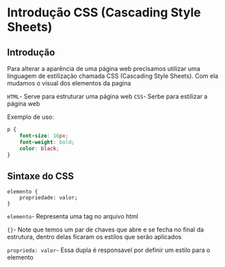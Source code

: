 # Introdução CSS (Cascading Style Sheets)

## Introdução

Para alterar a aparência de uma página web precisamos utilizar uma linguagem de estilização chamada CSS (Cascading Style Sheets). Com ela mudamos o visual dos elementos da pagina

`HTML`- Serve para estruturar uma página web
`CSS`- Serbe para estilizar a página web

Exemplo de uso:

```css
p {
    font-size: 16px;
    font-weight: bold;
    color: black;
}
```

## Sintaxe do CSS

```
elemento {
    propriedade: valor;
}
```

`elemento`- Representa uma tag no arquivo html

`{}`- Note que temos um par de chaves que abre e se fecha no final da estrutura, dentro delas ficaram os estilos que serão aplicados

`proprieda: valor`- Essa dupla é responsavel por definir um estilo para o elemento